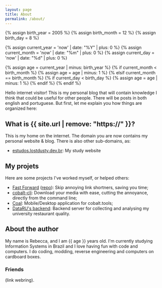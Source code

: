 ```yaml
---
layout: page
title: About
permalink: /about/
---
```

{% assign birth_year = 2005 %}
{% assign birth_month = 12 %}
{% assign birth_day = 8 %}

{% assign current_year = 'now' | date: "%Y" | plus: 0 %}
{% assign current_month = 'now' | date: "%m" | plus: 0 %}
{% assign current_day = 'now' | date: "%d" | plus: 0 %}

{% assign age = current_year | minus: birth_year %}
{% if current_month < birth_month %}
  {% assign age = age | minus: 1 %}
{% elsif current_month == birth_month %}
  {% if current_day < birth_day %}
    {% assign age = age | minus: 1 %}
  {% endif %}
{% endif %}

Hello internet visitor! This is my personal blog that will contain knowledge I think that could be useful for other people. There will be posts in both english and portuguese. But first, let me explain you how things are organized here:

## What is {{ site.url | remove: "https://" }}?

This is my home on the internet. The domain you are now contains my personal website & blog.
There is also other sub-domains, as:

- [estudos.lostdusty.dev.br](https://estudos.lostdusty.dev.br): My study website

## My projets

Here are some projects I've worked myself, or helped others:

- [Fast Forward](https://fastforward.team) ([repo](https://github.com/fastforwardteam/fastforwad)): Skip annoying link shortners, saving you time;
- [cobalt-cli](https://github.com/lostdusty/cobalt): Download your media with ease, cutting the annoyance, directly from the command line;
- [Coal](https://github.com/lostdusty/coal): Mobile/Desktop application for cobalt.tools;
- [DataRU's backend](https://dataru-ufu.com.br): Backend server for collecting and analysing my university restaurant quality.

## About the author

My name is Rebecca, and I am {{ age }} years old. I'm currently studying Information Systems in Brazil and I love having fun with code and computers. I do coding, modding, reverse engineering and computers on cardboard boxes.

### Friends

(link webring).
